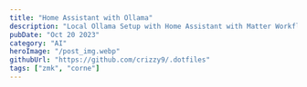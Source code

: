 ```yaml
---
title: "Home Assistant with Ollama"
description: "Local Ollama Setup with Home Assistant with Matter Workflow"
pubDate: "Oct 20 2023"
category: "AI"
heroImage: "/post_img.webp"
githubUrl: "https://github.com/crizzy9/.dotfiles"
tags: ["zmk", "corne"]
---
```

